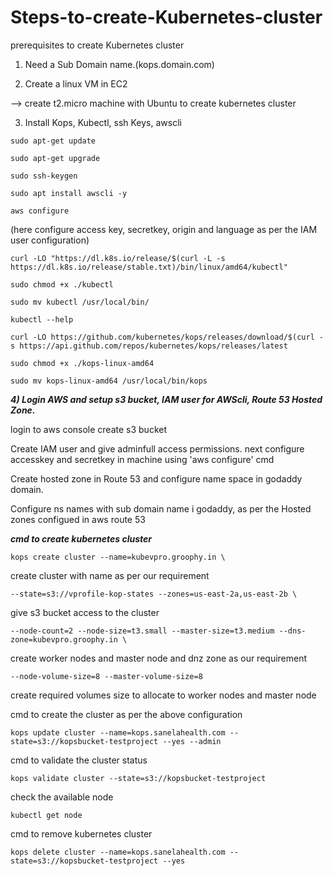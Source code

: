 # Steps-to-create-Kubernetes-cluster

prerequisites to create Kubernetes cluster

1) Need a Sub Domain name.(kops.domain.com)

2) Create a linux VM in EC2

--> create t2.micro machine with Ubuntu to create kubernetes cluster

3) Install Kops, Kubectl, ssh Keys, awscli

```
sudo apt-get update
````
```
sudo apt-get upgrade
````
```
sudo ssh-keygen
````
```
sudo apt install awscli -y
````
```
aws configure
````
(here configure access key, secretkey, origin and language as per the IAM user configuration)
```
curl -LO "https://dl.k8s.io/release/$(curl -L -s https://dl.k8s.io/release/stable.txt)/bin/linux/amd64/kubectl"
````
```
sudo chmod +x ./kubectl
````
```
sudo mv kubectl /usr/local/bin/
````
```
kubectl --help
````
```
curl -LO https://github.com/kubernetes/kops/releases/download/$(curl -s https://api.github.com/repos/kubernetes/kops/releases/latest
````
```
sudo chmod +x ./kops-linux-amd64
````
```
sudo mv kops-linux-amd64 /usr/local/bin/kops
````

***4) Login AWS and setup s3 bucket, IAM user for AWScli, Route 53 Hosted Zone.***

login to aws console create s3 bucket

Create IAM user and give adminfull access permissions. next configure accesskey and secretkey in machine using 'aws configure' cmd

Create hosted zone in Route 53 and configure name space in godaddy domain.

Configure ns names with sub domain name i godaddy, as per the Hosted zones configued in aws route 53 


***cmd to create kubernetes cluster***

```
kops create cluster --name=kubevpro.groophy.in \                                              
````
create cluster with name as per our requirement
```
--state=s3://vprofile-kop-states --zones=us-east-2a,us-east-2b \                              
````
give s3 bucket access to the cluster
```
--node-count=2 --node-size=t3.small --master-size=t3.medium --dns-zone=kubevpro.groophy.in \ 
````
create worker nodes and master node and dnz zone as our requirement

```
--node-volume-size=8 --master-volume-size=8                                                  
````
create required volumes size to allocate to worker nodes and master node      

cmd to create the cluster as per the above configuration

```
kops update cluster --name=kops.sanelahealth.com --state=s3://kopsbucket-testproject --yes --admin
````

cmd to validate the cluster status

```
kops validate cluster --state=s3://kopsbucket-testproject
````
check the available node

```
kubectl get node
````


cmd to remove kubernetes cluster
```
kops delete cluster --name=kops.sanelahealth.com --state=s3://kopsbucket-testproject --yes
````
